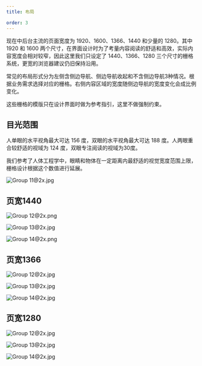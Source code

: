 ```yaml
---
title: 布局

order: 3
---
```


现在中后台主流的页面宽度为 1920、1600、1366、1440 和少量的 1280。其中 1920 和 1600 两个尺寸，在界面设计时为了考量内容阅读的舒适和高效，实际内容宽度会相对较窄，因此这里我们只设定了 1440、1366、1280 三个尺寸的栅格系统，更宽的浏览器建议仍旧保持沿用。

常见的布局形式分为左侧含侧边导航、侧边导航收起和不含侧边导航3种情况。根据业务需求选择对应的栅格。右侧内容区域的宽度随侧边导航的宽度变化会成比例变化。

这些栅格的模版只在设计界面时做为参考指引，这里不做强制约束。

## 目光范围

人单眼的水平视角最大可达 156 度，双眼的水平视角最大可达 188 度。人两眼重合较舒适的视域为 124 度，双眼专注阅读的视域为30度。

我们参考了人体工程学中，眼睛和物体在一定距离内最舒适的视觉宽度范围上限，栅格设计根据这个数值进行延展。

![Group 11@2x.jpg](https://img.alicdn.com/tfs/TB1QMJGLFzqK1RjSZFCXXbbxVXa-3080-1052.jpg)

## 页宽1440

![Group 12@2x.png](https://img.alicdn.com/tfs/TB1ueM.LCzqK1RjSZPcXXbTepXa-3140-1160.png)

![Group 13@2x.jpg](https://img.alicdn.com/tfs/TB1t0tDLOrpK1RjSZFhXXXSdXXa-3140-1160.jpg)

![Group 14@2x.png](https://img.alicdn.com/tfs/TB1vzNILNTpK1RjSZFMXXbG_VXa-3140-1160.png)

## 页宽1366

![Group 12@2x.jpg](https://img.alicdn.com/tfs/TB111lCLSzqK1RjSZFLXXcn2XXa-3140-1160.jpg)

![Group 13@2x.jpg](https://img.alicdn.com/tfs/TB1KO0PLMHqK1RjSZFkXXX.WFXa-3140-1160.jpg)

![Group 14@2x.jpg](https://img.alicdn.com/tfs/TB1_E4FLH2pK1RjSZFsXXaNlXXa-3140-1160.jpg)

## 页宽1280

![Group 12@2x.jpg](https://img.alicdn.com/tfs/TB130VMLMHqK1RjSZFEXXcGMXXa-3140-1160.jpg)

![Group 13@2x.jpg](https://img.alicdn.com/tfs/TB10YBJLSzqK1RjSZFpXXakSXXa-3140-1160.jpg)

![Group 14@2x.jpg](https://img.alicdn.com/tfs/TB1RAX6LOLaK1RjSZFxXXamPFXa-3140-1160.jpg)
